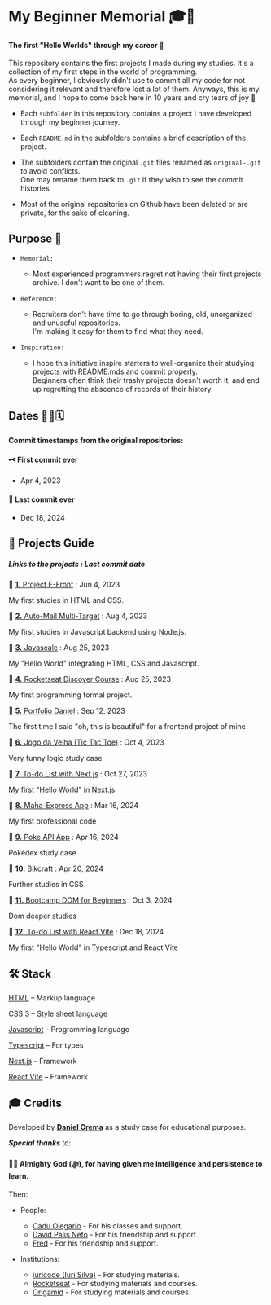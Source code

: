 # My Beginner Memorial 🎓🚀
#### The first "Hello Worlds" through my career 🎉

This repository contains the first projects I made during my studies. It's a collection of my first steps in the world of programming.  
As every beginner, I obviously didn't use to commit all my code for not considering it relevant and therefore lost a lot of them. Anyways, this is my memorial, and I hope to come back here in 10 years and cry tears of joy 🥲

- Each `subfolder` in this repository contains a project I have developed through my beginner journey.

- Each `README.md` in the subfolders contains a brief description of the project.

- The subfolders contain the original `.git` files renamed as `original-.git` to avoid conflicts.  
One may rename them back to `.git` if they wish to see the commit histories.

- Most of the original repositories on Github have been deleted or are private, for the sake of cleaning.

## Purpose 🧠
- `Memorial:`  

    - Most experienced programmers regret not having their first projects archive. I don't want to be one of them.

- `Reference:`  

    - Recruiters don't have time to go through boring, old, unorganized and unuseful repositories.  
    I'm making it easy for them to find what they need.

- `Inspiration:`  

    - I hope this initiative inspire starters to well-organize their studying projects with README.mds and commit properly.  
    Beginners often think their trashy projects doesn't worth it, and end up regretting the abscence of records of their history.


## Dates 👨‍💻🗓️
#### Commit timestamps from the original repositories:
#### 🗝️ First commit ever
- Apr 4, 2023
#### 🔐 Last commit ever
- Dec 18, 2024

## 📁 Projects Guide
##### Links to the projects : Last commit date

🔗 [**1.** Project E-Front](./project-e-front) : Jun 4, 2023  

My first studies in HTML and CSS.

🔗 [**2.** Auto-Mail Multi-Target](./auto-mail-multi-target/) : Aug 4, 2023  

My first studies in Javascript backend using Node.js.

🔗 [**3.** Javascalc](./javascalc/) : Aug 25, 2023  

My "Hello World" integrating HTML, CSS and Javascript.

🔗 [**4.** Rocketseat Discover Course](./rocketseat-discover-course/) : Aug 25, 2023  

My first programming formal project.

🔗 [**5.** Portfolio Daniel](./portfolio-daniel/) : Sep 12, 2023  

The first time I said "oh, this is beautiful" for a frontend project of mine

🔗 [**6.** Jogo da Velha (Tic Tac Toe)](./jogo-da-velha/) : Oct 4, 2023  

Very funny logic study case

🔗 [**7.** To-do List with Next.js](./to-do-list-next-js/) : Oct 27, 2023  

My first "Hello World" in Next.js

🔗 [**8.** Maha-Express App](./maha-express-app/) : Mar 16, 2024  

My first professional code

🔗 [**9.** Poke API App](./poke-api-app/) : Apr 16, 2024  

Pokédex study case

🔗 [**10.** Bikcraft](./bikcraft/) : Apr 20, 2024  

Further studies in CSS

🔗 [**11.** Bootcamp DOM for Beginners](./dom-bootcamp/) : Oct 3, 2024  

Dom deeper studies

🔗 [**12.** To-do List with React Vite](./Todo-List-React-Vite/) : Dec 18, 2024  

My first "Hello World" in Typescript and React Vite

## 🛠️ Stack
[HTML](https://html.spec.whatwg.org/multipage/) – Markup language

[CSS 3](https://www.python.org) – Style sheet language

[Javascript](https://ecma-international.org/publications-and-standards/standards/ecma-262/) – Programming language

[Typescript](https://www.typescriptlang.org/) – For types

[Next.js](https://nextjs.org/) – Framework

[React Vite](https://vite.dev/) – Framework

## 🎓 Credits
Developed by [**Daniel Crema**](https://github.com/DanielCrema) as a study case for educational purposes.

***Special thanks*** to:
#### 🕋🤲 **Almighty God** (ﷻ), for having given me intelligence and persistence to learn.

Then:

- People:
    - [Cadu Olegario](https://github.com/CaduOlegario) - For his classes and support.
    - [David Palis Neto](https://github.com/dpalisn) - For his friendship and support.
    - [Fred](https://github.com/03fred) - For his friendship and support.

- Institutions:
    - [iuricode (Iuri Silva)](https://github.com/iuricode) - For studying materials.
    - [Rocketseat](https://www.rocketseat.com.br/) - For studying materials and courses.
    - [Origamid](https://www.origamid.com/) - For studying materials and courses.